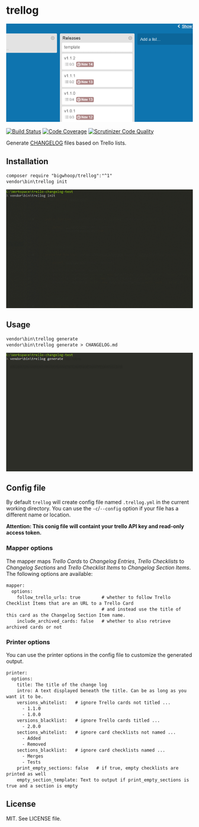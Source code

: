 # trellog

![slideshow](/slideshow.gif?raw=true)

[![Build Status](https://travis-ci.org/bigwhoop/trellog.svg?branch=master)](https://travis-ci.org/bigwhoop/trellog)
[![Code Coverage](https://scrutinizer-ci.com/g/bigwhoop/trellog/badges/coverage.png?b=master)](https://scrutinizer-ci.com/g/bigwhoop/trellog/?branch=master)
[![Scrutinizer Code Quality](https://scrutinizer-ci.com/g/bigwhoop/trellog/badges/quality-score.png?b=master)](https://scrutinizer-ci.com/g/bigwhoop/trellog/?branch=master)

Generate [CHANGELOG](http://keepachangelog.com/) files based on Trello lists.

## Installation

    composer require "bigwhoop/trellog":"^1"
    vendor\bin\trellog init

![init command presentation](/slideshow_init.gif?raw=true)

## Usage

    vendor\bin\trellog generate
    vendor\bin\trellog generate > CHANGELOG.md

![generate command presentation](/slideshow_generate.gif?raw=true)

## Config file

By default `trellog` will create config file named `.trellog.yml` in the current working directory. You can use the
`-c`/`--config` option if your file has a different name or location.

**Attention: This conig file will containt your trello API key and read-only access token.**

### Mapper options

The mapper maps *Trello Cards* to *Changelog Entries*, *Trello Checklists* to *Changelog Sections* and *Trello Checklist
Items* to *Changelog Section Items*. The following options are available:

    mapper:
      options:
        follow_trello_urls: true        # whether to follow Trello Checklist Items that are an URL to a Trello Card
                                        # and instead use the title of this card as the Changelog Section Item name.
        include_archived_cards: false   # whether to also retrieve archived cards or not


### Printer options

You can use the printer options in the config file to customize the generated output.

    printer:
      options:
        title: The title of the change log
        intro: A text displayed beneath the title. Can be as long as you want it to be.
        versions_whitelist:   # ignore Trello cards not titled ...
          - 1.1.0
          - 1.0.0
        versions_blacklist:   # ignore Trello cards titled ...
          - 2.0.0
        sections_whitelist:   # ignore card checklists not named ...
          - Added
          - Removed
        sections_blacklist:   # ignore card checklists named ...
          - Merges
          - Tests
        print_empty_sections: false   # if true, empty checklists are printed as well
        empty_section_template: Text to output if print_empty_sections is true and a section is empty


## License

MIT. See LICENSE file.
